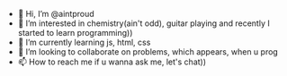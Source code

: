 - 👋 Hi, I’m @aintproud
- 👀 I’m interested in chemistry(ain't odd), guitar playing and recently I started to learn programming))
- 🌱 I’m currently learning js, html, css
- 💞️ I’m looking to collaborate on problems, which appears, when u prog
- 📫 How to reach me if u wanna ask me, let's chat))

<!---
aintproud/aintproud is a ✨ special ✨ repository because its `README.md` (this file) appears on your GitHub profile.
You can click the Preview link to take a look at your changes.
--->
